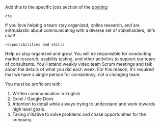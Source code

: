 
Add this to the specific jobs section of the [posting](./POSTING.md):

`cta`

If you love helping a team stay organized, online research, and are enthusiastic about communicating with a diverse set of stakeholders, let's chat!

`responsibilities and skills`

Help us stay organized and grow. You will be responsible for conducting market research, usability testing, and other activities to support our team of consultants. You'll attend weekly video team Scrum meetings and talk about the details of what you did each week. For this reason, it's required that we have a single person for consistency, not a changing team.

You must be proficient with:
1. Written communication in English
2. Excel / Google Docs
3. Attention to detail while always trying to understand and work towards high level goals.
4. Taking initiative to solve problems and chase opportunities for the company.
